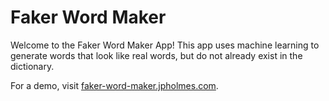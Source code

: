 # Faker Word Maker

Welcome to the Faker Word Maker App! This app uses machine learning to generate words that look like real words, but do not already exist in the dictionary.

For a demo, visit [faker-word-maker.jpholmes.com](https://faker-word-maker.jpholmes.com/).
